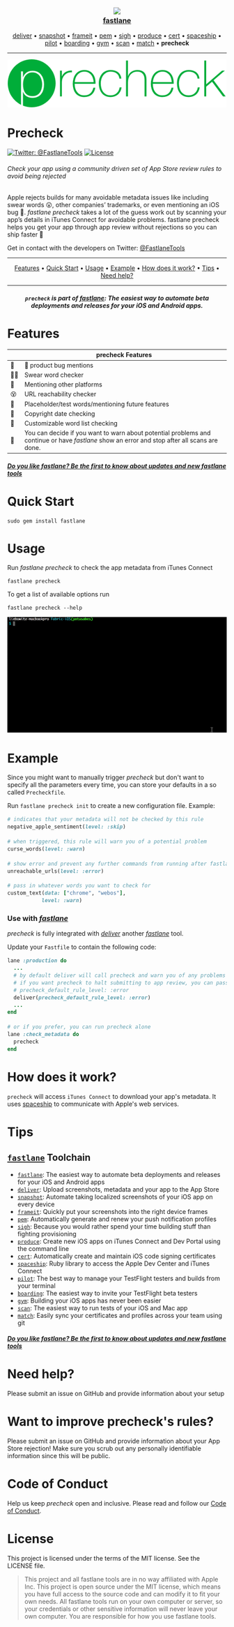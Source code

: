 <h3 align="center">
  <a href="https://github.com/fastlane/fastlane/tree/master/fastlane">
    <img src="../fastlane/assets/fastlane.png" width="150" />
    <br />
    fastlane
  </a>
</h3>
<p align="center">
  <a href="https://github.com/fastlane/fastlane/tree/master/deliver">deliver</a> &bull;
  <a href="https://github.com/fastlane/fastlane/tree/master/snapshot">snapshot</a> &bull;
  <a href="https://github.com/fastlane/fastlane/tree/master/frameit">frameit</a> &bull;
  <a href="https://github.com/fastlane/fastlane/tree/master/pem">pem</a> &bull;
  <a href="https://github.com/fastlane/fastlane/tree/master/sigh">sigh</a> &bull;
  <a href="https://github.com/fastlane/fastlane/tree/master/produce">produce</a> &bull;
  <a href="https://github.com/fastlane/fastlane/tree/master/cert">cert</a> &bull;
  <a href="https://github.com/fastlane/fastlane/tree/master/spaceship">spaceship</a> &bull;
  <a href="https://github.com/fastlane/fastlane/tree/master/pilot">pilot</a> &bull;
  <a href="https://github.com/fastlane/boarding">boarding</a> &bull;
  <a href="https://github.com/fastlane/fastlane/tree/master/gym">gym</a> &bull;
  <a href="https://github.com/fastlane/fastlane/tree/master/scan">scan</a> &bull;
  <a href="https://github.com/fastlane/fastlane/tree/master/match">match</a> &bull;
  <b>precheck</b>
</p>

-------

<p align="center">
  <img src="assets/precheck.png" height="110">
</p>

Precheck
============

[![Twitter: @FastlaneTools](https://img.shields.io/badge/contact-@FastlaneTools-blue.svg?style=flat)](https://twitter.com/FastlaneTools)
[![License](https://img.shields.io/badge/license-MIT-green.svg?style=flat)](https://github.com/fastlane/fastlane/blob/master/LICENSE)

###### Check your app using a community driven set of App Store review rules to avoid being rejected

Apple rejects builds for many avoidable metadata issues like including swear words 😮, other companies’ trademarks, or even mentioning an iOS bug 🐛. _fastlane precheck_ takes a lot of the guess work out by scanning your app’s details in iTunes Connect for avoidable problems. fastlane precheck helps you get your app through app review without rejections so you can ship faster 🚀


Get in contact with the developers on Twitter: [@FastlaneTools](https://twitter.com/FastlaneTools)

-------

<p align="center">
    <a href="#features">Features</a> &bull;
    <a href="#quick-start">Quick Start</a> &bull;
    <a href="#usage">Usage</a> &bull;
    <a href="#example">Example</a> &bull;
    <a href="#how-does-it-work">How does it work?</a> &bull;
    <a href="#tips">Tips</a> &bull;
    <a href="#need-help">Need help?</a>
</p>

-------

<h5 align="center"><code>precheck</code> is part of <a href="https://fastlane.tools">fastlane</a>: The easiest way to automate beta deployments and releases for your iOS and Android apps.</h5>

# Features


|          |  precheck Features  |
|----------|-----------------|
|🐛|  product bug mentions|
|🙅‍♂️|Swear word checker|
|🤖|Mentioning other platforms|
|😵|URL reachability checker|
|📝|Placeholder/test words/mentioning future features|
|📅|Copyright date checking|
|🙈|Customizable word list checking|
|📢|You can decide if you want to warn  about potential problems and continue or have _fastlane_ show an error and stop after all scans are done.|

##### [Do you like fastlane? Be the first to know about updates and new fastlane tools](https://tinyletter.com/fastlane-tools)

# Quick Start

    sudo gem install fastlane

# Usage
Run _fastlane precheck_ to check the app metadata from iTunes Connect

    fastlane precheck

To get a list of available options run
    
    fastlane precheck --help

<img src="assets/precheck.gif" />
    
# Example

Since you might want to manually trigger _precheck_ but don't want to specify all the parameters every time, you can store your defaults in a so called `Precheckfile`.

Run `fastlane precheck init` to create a new configuration file. Example:

```ruby
# indicates that your metadata will not be checked by this rule
negative_apple_sentiment(level: :skip)

# when triggered, this rule will warn you of a potential problem
curse_words(level: :warn)

# show error and prevent any further commands from running after fastlane precheck finishes
unreachable_urls(level: :error)

# pass in whatever words you want to check for
custom_text(data: ["chrome", "webos"], 
           level: :warn)
``` 

### Use with [_fastlane_](https://github.com/fastlane/fastlane/tree/master/fastlane)

_precheck_ is fully integrated with [_deliver_](https://github.com/fastlane/fastlane/tree/master/deliver) another [_fastlane_](https://github.com/fastlane/fastlane/tree/master/fastlane) tool.

Update your `Fastfile` to contain the following code:

```ruby
lane :production do
  ...
  # by default deliver will call precheck and warn you of any problems
  # if you want precheck to halt submitting to app review, you can pass
  # precheck_default_rule_level: :error
  deliver(precheck_default_rule_level: :error)
  ...
end

# or if you prefer, you can run precheck alone
lane :check_metadata do
  precheck
end

```

# How does it work?

`precheck` will access `iTunes Connect` to download your app's metadata. It uses [spaceship](https://spaceship.airforce) to communicate with Apple's web services.


# Tips
## [`fastlane`](https://fastlane.tools) Toolchain

- [`fastlane`](https://fastlane.tools): The easiest way to automate beta deployments and releases for your iOS and Android apps
- [`deliver`](https://github.com/fastlane/fastlane/tree/master/deliver): Upload screenshots, metadata and your app to the App Store
- [`snapshot`](https://github.com/fastlane/fastlane/tree/master/snapshot): Automate taking localized screenshots of your iOS app on every device
- [`frameit`](https://github.com/fastlane/fastlane/tree/master/frameit): Quickly put your screenshots into the right device frames
- [`pem`](https://github.com/fastlane/fastlane/tree/master/pem): Automatically generate and renew your push notification profiles
- [`sigh`](https://github.com/fastlane/fastlane/tree/master/sigh): Because you would rather spend your time building stuff than fighting provisioning
- [`produce`](https://github.com/fastlane/fastlane/tree/master/produce): Create new iOS apps on iTunes Connect and Dev Portal using the command line
- [`cert`](https://github.com/fastlane/fastlane/tree/master/cert): Automatically create and maintain iOS code signing certificates
- [`spaceship`](https://github.com/fastlane/fastlane/tree/master/spaceship): Ruby library to access the Apple Dev Center and iTunes Connect
- [`pilot`](https://github.com/fastlane/fastlane/tree/master/pilot): The best way to manage your TestFlight testers and builds from your terminal
- [`boarding`](https://github.com/fastlane/boarding): The easiest way to invite your TestFlight beta testers
- [`gym`](https://github.com/fastlane/fastlane/tree/master/gym): Building your iOS apps has never been easier
- [`scan`](https://github.com/fastlane/fastlane/tree/master/scan): The easiest way to run tests of your iOS and Mac app
- [`match`](https://github.com/fastlane/fastlane/tree/master/match): Easily sync your certificates and profiles across your team using git

##### [Do you like fastlane? Be the first to know about updates and new fastlane tools](https://tinyletter.com/fastlane-tools)

# Need help?
Please submit an issue on GitHub and provide information about your setup

# Want to improve precheck's rules?
Please submit an issue on GitHub and provide information about your App Store rejection! Make sure you scrub out any personally identifiable information since this will be public.

# Code of Conduct
Help us keep _precheck_ open and inclusive. Please read and follow our [Code of Conduct](https://github.com/fastlane/fastlane/blob/master/CODE_OF_CONDUCT.md).

# License
This project is licensed under the terms of the MIT license. See the LICENSE file.

> This project and all fastlane tools are in no way affiliated with Apple Inc. This project is open source under the MIT license, which means you have full access to the source code and can modify it to fit your own needs. All fastlane tools run on your own computer or server, so your credentials or other sensitive information will never leave your own computer. You are responsible for how you use fastlane tools.


